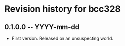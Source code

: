 # Revision history for bcc328

## 0.1.0.0 -- YYYY-mm-dd

* First version. Released on an unsuspecting world.
